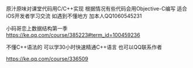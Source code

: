 
原汁原味对课堂代码用C/C++实现 根据情况有些代码会用Objective-C编写 适合iOS开发者学习交流 
如遇到不懂地方 加本人QQ1060545231 

小码哥恋上数据结构第一季
https://ke.qq.com/course/385223#term_id=100459236

不懂C++语法的 可以学30小时快速精通C++语言 也可以QQ联系作者

https://ke.qq.com/course/336509
